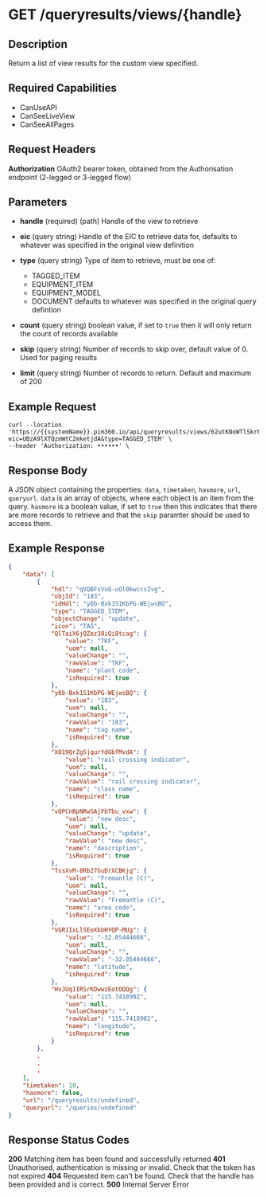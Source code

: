 # GET /queryresults/views/{handle}

## Description
Return a list of view results for the custom view specified.

## Required Capabilities
* CanUseAPI
* CanSeeLiveView
* CanSeeAllPages

## Request Headers

**Authorization** OAuth2 bearer token, obtained from the Authorisation endpoint (2-legged or 3-legged flow)

## Parameters
* **handle** (required) (path) Handle of the view to retrieve

* **eic** (query string) Handle of the EIC to retrieve data for, defaults to whatever was specified in the original view definition

* **type** (query string) Type of item to retrieve, must be one of:
    * TAGGED_ITEM
    * EQUIPMENT_ITEM
    * EQUIPMENT_MODEL
    * DOCUMENT
defaults to whatever was specified in the original query defintion

* **count** (query string) boolean value, if set to `true` then it will only return the count of records available

* **skip** (query string) Number of records to skip over, default value of 0. Used for paging results

* **limit** (query string) Number of records to return. Default and maximum of 200

## Example Request
```
curl --location 'https://{{systemName}}.pim360.io/api/queryresults/views/62utKNoWTlSkrFg14wYo6w?eic=UBzA9lXTQzmWtC2mketjdA&type=TAGGED_ITEM' \
--header 'Authorization: ••••••' \
```

## Response Body
A JSON object containing the properties: `data`, `timetaken`, `hasmore`, `url`, `queryurl`. `data` is an array of objects, where each object is an item from the query. `hasmore` is a boolean value, if set to `true` then this indicates that there are more records to retrieve and that the `skip` paramter should be used to access them.

## Example Response
```JSON
{
    "data": [
        {
            "hdl": "qVQBFsVuQ-uOl0kwccsZvg",
            "objId": "183",
            "idHdl": "y6b-Bxk1S1KbPG-WEjwsBQ",
            "type": "TAGGED_ITEM",
            "objectChange": "update",
            "icon": "TAG",
            "QlTaiX6jQZez38iQi8tcag": {
                "value": "TKF",
                "uom": null,
                "valueChange": "",
                "rawValue": "TKF",
                "name": "plant code",
                "isRequired": true
            },
            "y6b-Bxk1S1KbPG-WEjwsBQ": {
                "value": "183",
                "uom": null,
                "valueChange": "",
                "rawValue": "183",
                "name": "tag name",
                "isRequired": true
            },
            "XO19QrZgSjqurYdGbfMvdA": {
                "value": "rail crossing indicator",
                "uom": null,
                "valueChange": "",
                "rawValue": "rail crossing indicator",
                "name": "class name",
                "isRequired": true
            },
            "vQPCnBpNRwSAjFbTbu_vxw": {
                "value": "new desc",
                "uom": null,
                "valueChange": "update",
                "rawValue": "new desc",
                "name": "description",
                "isRequired": true
            },
            "TssXvM-8Rb27GuDrXCBKjg": {
                "value": "Fremantle (C)",
                "uom": null,
                "valueChange": "",
                "rawValue": "Fremantle (C)",
                "name": "area code",
                "isRequired": true
            },
            "VGR1IxLlSEeXbbHYQP-MUg": {
                "value": "-32.05444666",
                "uom": null,
                "valueChange": "",
                "rawValue": "-32.05444666",
                "name": "latitude",
                "isRequired": true
            },
            "HvJUq1IRSrKDwwzEotOQQg": {
                "value": "115.7418902",
                "uom": null,
                "valueChange": "",
                "rawValue": "115.7418902",
                "name": "longitude",
                "isRequired": true
            }
        },
        .
        .
        .
    ],
    "timetaken": 10,
    "hasmore": false,
    "url": "/queryresults/undefined",
    "queryurl": "/queries/undefined"
}
```

## Response Status Codes
**200** Matching item has been found and successfully returned
**401** Unauthorised, authentication is missing or invalid. Check that the token has not expired
**404** Requested item can't be found. Check that the handle has been provided and is correct.
**500** Internal Server Error


